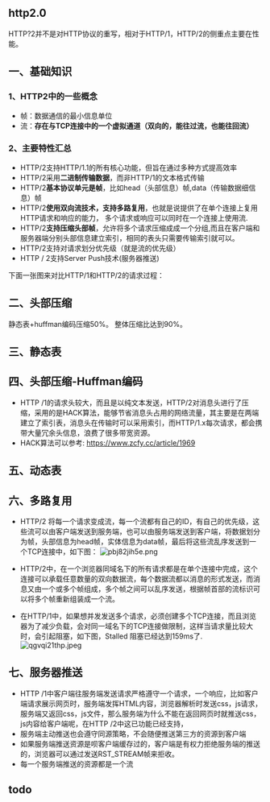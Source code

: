 ## http2.0
HTTP?2并不是对HTTP协议的重写，相对于HTTP/1，HTTP/2的侧重点主要在性能。

## 一、基础知识
### 1、HTTP2中的一些概念
* 帧：数据通信的最小信息单位
* 流：**存在与TCP连接中的一个虚拟通道（双向的，能往过流，也能往回流）**

### 2、主要特性汇总

* HTTP/2支持HTTP/1.1的所有核心功能，但旨在通过多种方式提高效率
* HTTP/2采用**二进制传输数据**，而非HTTP/1的文本格式传输
* HTTP/2**基本协议单元是帧**，比如head（头部信息）帧,data（传输数据细信息）帧
* HTTP/2**使用双向流技术，支持多路复用**，也就是说提供了在单个连接上复用HTTP请求和响应的能力， 多个请求或响应可以同时在一个连接上使用流.
* HTTP/2**支持压缩头部帧**，允许将多个请求压缩成成一个分组,而且在客户端和服务器端分别头部信息建立索引，相同的表头只需要传输索引就可以。
* HTTP/2支持对请求划分优先级（就是流的优先级）
* HTTP / 2支持Server Push技术(服务器推送)

下面一张图来对比HTTP/1和HTTP/2的请求过程：


## 二、头部压缩
静态表+huffman编码压缩50%。
整体压缩比达到90%。

## 三、静态表

## 四、头部压缩-Huffman编码
* HTTP /1的请求头较大，而且是以纯文本发送，HTTP/2对消息头进行了压缩，采用的是HACK算法，能够节省消息头占用的网络流量，其主要是在两端建立了索引表，消息头在传输时可以采用索引，而HTTP/1.x每次请求，都会携带大量冗余头信息，浪费了很多带宽资源。
* HACK算法可以参考: https://www.zcfy.cc/article/1969

## 五、动态表

## 六、多路复用
* HTTP/2 将每一个请求变成流，每一个流都有自己的ID，有自己的优先级，这些流可以由客户端发送到服务端，也可以由服务端发送到客户端，将数据划分为帧，头部信息为head帧，实体信息为data帧，最后将这些流乱序发送到一个TCP连接中，如下图：
 ![pbj82jih5e.png](https://pic.imgdb.cn/item/62a5ad880947543129211860.png)

* HTTP/2中，在一个浏览器同域名下的所有请求都是在单个连接中完成，这个连接可以承载任意数量的双向数据流，每个数据流都以消息的形式发送，而消息又由一个或多个帧组成，多个帧之间可以乱序发送，根据帧首部的流标识可以将多个帧重新组装成一个流。
* 在HTTP/1中，如果想并发发送多个请求，必须创建多个TCP连接，而且浏览器为了减少负载，会对同一域名下的TCP连接做限制，这样当请求量比较大时，会引起阻塞，如下图，Stalled 阻塞已经达到159ms了.
  ![qgvqi21thp.jpeg](https://pic.imgdb.cn/item/62a5ada60947543129213df0.jpg)

## 七、服务器推送
* HTTP /1中客户端往服务端发送请求严格遵守一个请求，一个响应，比如客户端请求展示网页时，服务端发挥HTML内容，浏览器解析时发送css，js请求，服务端又返回css，js文件，那么服务端为什么不能在返回网页时就推送css，js内容给客户端呢，在HTTP /2中这已功能已经支持，
* 服务端主动推送也会遵守同源策略，不会随便推送第三方的资源到客户端
* 如果服务端推送资源是呗客户端缓存过的，客户端是有权力拒绝服务端的推送的，浏览器可以通过发送RST_STREAM帧来拒收。
* 每一个服务端推送的资源都是一个流

## todo


